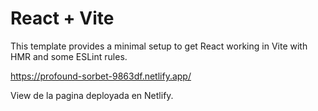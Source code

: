 # React + Vite

This template provides a minimal setup to get React working in Vite with HMR and some ESLint rules.

https://profound-sorbet-9863df.netlify.app/

View de la pagina deployada en Netlify.
